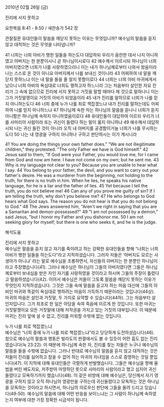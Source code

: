 2010년 02월 26일 (금)

진리에 서지 못하고



요한복음 8:41 - 8:50 / 새찬송가 542 장


관찰질문
유대인들이 말씀을 깨닫지 못하는 이유는 무엇입니까?
예수님의 말씀을 듣지 않고 대적하는 것은 무엇을 나타냅니까?

41 너희는 너희 아비가 행한 일들을 하는도다 대답하되 우리가 음란한 데서 나지 아니하였고 아버지는 한 분뿐이시니 곧 하나님이시로다 42 예수께서 이르시되 하나님이 너희 아버지였으면 너희가 나를 사랑하였으리니 이는 내가 하나님께로부터 나와서 왔음이라 나는 스스로 온 것이 아니요 아버지께서 나를 보내신 것이니라 43 어찌하여 내 말을 깨닫지 못하느냐 이는 내 말을 들을 줄 알지 못함이로다 44 너희는 너희 아비 마귀에게서 났으니 너희 아비의 욕심대로 너희도 행하고자 하느니라 그는 처음부터 살인한 자요 진리가 그 속에 없으므로 진리에 서지 못하고 거짓을 말할 때마다 제 것으로 말하나니 이는 그가 거짓말쟁이요 거짓의 아비가 되었음이라 45 내가 진리를 말하므로 너희가 나를 믿지 아니하는도다 
46 너희 중에 누가 나를 죄로 책잡겠느냐 내가 진리를 말하는데도 어찌하여 나를 믿지 아니하느냐 47 하나님께 속한 자는 하나님의 말씀을 듣나니 너희가 듣지 아니함은 하나님께 속하지 아니하였음이로다 48 유대인들이 대답하여 이르되 우리가 너를 사마리아 사람이라 또는 귀신이 들렸다 하는 말이 옳지 아니하냐 49 예수께서 대답하시되 나는 귀신 들린 것이 아니라 오직 내 아버지를 공경함이거늘 너희가 나를 무시하는도다 50 나는 내 영광을 구하지 아니하나 구하고 판단하시는 이가 계시니라 

41 You are doing the things your own father does." "We are not illegitimate children," they protested. "The only Father we have is God himself." 42 Jesus said to them, "If God were your Father, you would love me, for I came from God and now am here. I have not come on my own; but he sent me. 43 Why is my language not clear to you? Because you are unable to hear what I say. 44 You belong to your father, the devil, and you want to carry out your father's desire. He was a murderer from the beginning, not holding to the truth, for there is no truth in him. When he lies, he speaks his native language, for he is a liar and the father of lies. 45 Yet because I tell the truth, you do not believe me! 46 Can any of you prove me guilty of sin? If I am telling the truth, why don't you believe me? 47 He who belongs to God hears what God says. The reason you do not hear is that you do not belong to God." 48 The Jews answered him, "Aren't we right in saying that you are a Samaritan and demon-possessed?" 49 "I am not possessed by a demon," said Jesus, "but I honor my Father and you dishonor me. 50 I am not seeking glory for myself; but there is one who seeks it, and he is the judge.

해석도움





진리에 서지 못하고  
예수님은 말씀을 듣지 않고 자기를 죽이려고 하는 강퍅한 유대인들을 향해 “너희는 너희 아비가 행한 일들을 하는도다”라고 지적하셨습니다. 그러자 저들은 ‘아버지도 모르는 사생아가 아니냐’ 라는 말로 예수님을 조롱하면서, 자신들의 아버지는 한 분뿐인 하나님이라고 주장했습니다(41). 그러나 예수님은 하나님이 그들의 아버지였다면 그들은 하나님께로부터 보내심을 받은 자인 자기를 사랑하였을 것이라고 하시며 그들의 주장이 틀렸다고 말씀하셨습니다(42). 이어서 예수님은 저들이 그토록 말씀을 깨닫지 못하는 이유가 무엇인지 지적하셨습니다. 그것은 그들 속에 말씀을 듣고자 하는 마음 대신에 그들의 아비인 마귀와 똑같이 욕심대로 행하려는 마음이 가득하기 때문이라는 것입니다(44상). 마귀의 마음은 살인과 거짓말, 두 가지로 요약할 수 있습니다(44하). 그는 처음부터 살인자입니다. 그가 최초로 한 일은 아담을 속여 죽음에 이르게 한 것입니다. 또한 마귀는 거짓말쟁이요 모든 거짓말에 대해 저작권을 가지고 있는 거짓의 대부입니다. 이 때문에 마귀는 진리 앞에 설 수 없고, 진리를 미워할 수밖에 없는 것입니다. 

누가 나를 죄로 책잡겠느냐  
예수님은 “너희 중에 누가 나를 죄로 책잡겠느냐”라고 당당하게 도전하셨습니다(46). 참으로 예수님의 말씀과 행동은 빌라도의 판결에서도 볼 수 있듯이 어떤 흠도 없는 진리였습니다(눅 23:22). 이 때문에 하나님께 속한 자, 진리를 찾는 자들은 누구나 예수님의 말씀을 들을 수밖에 없습니다. 그러나 반대로 예수님의 말씀을 듣지 않고 대적하는 것은 저들이 진리를 싫어하고 참을 수 없어 하는 마귀의 자녀임을 스스로 증명하는 것일 뿐입니다(47). 이 지적에 대해 유대인들은 극렬하게 반발했습니다. 그들은 예수님을 향해 율법을 버린 배도자요, 저주받아 마땅하단 뜻으로 사마리아 사람이라고 했고 심지어 귀신 들렸다고 모욕하기까지 했습니다(48). 이 같은 비방에 대해 예수님은, 당신께서 자기 영광을 구하지 않고 오직 하나님의 영광만을 구하는데 귀신들렸다고 모독하는 것은 하나님을 모독하는 것이라고 하시면서, 하나님의 의로우신 판단에 그들을 올려 드리고 있습니다(49-50). 예수님의 말씀에 대해 어떤 반응을 보이느냐는 그 사람이 하나님께 속하였는지 여부에 대한 가장 정확한 시금석이 됩니다.